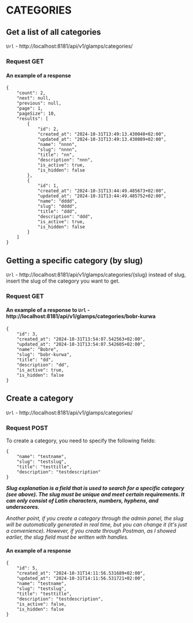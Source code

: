 # CATEGORIES

## Get a list of all categories

```Url``` - http://localhost:8181/api/v1/glamps/categories/

### Request GET

#### An example of a response

```
{
    "count": 2,
    "next": null,
    "previous": null,
    "page": 1,
    "pageSize": 10,
    "results": [
        {
            "id": 2,
            "created_at": "2024-10-31T13:49:13.430040+02:00",
            "updated_at": "2024-10-31T13:49:13.430089+02:00",
            "name": "nnnn",
            "slug": "nnnn",
            "title": "nn",
            "description": "nnn",
            "is_active": true,
            "is_hidden": false
        },
        {
            "id": 1,
            "created_at": "2024-10-31T13:44:49.485673+02:00",
            "updated_at": "2024-10-31T13:44:49.485752+02:00",
            "name": "dddd",
            "slug": "dddd",
            "title": "ddd",
            "description": "ddd",
            "is_active": true,
            "is_hidden": false
        }
    ]
}
```

## Getting a specific category (by slug)

```Url``` - http://localhost:8181/api/v1/glamps/categories/{slug} instead of slug, insert the slug of the category you want to get.

### Request GET

#### An example of a response to ```Url``` - http://localhost:8181/api/v1/glamps/categories/bobr-kurwa

```
{
    "id": 3,
    "created_at": "2024-10-31T13:54:07.542563+02:00",
    "updated_at": "2024-10-31T13:54:07.542605+02:00",
    "name": "Bobre",
    "slug": "bobr-kurwa",
    "title": "dd",
    "description": "dd",
    "is_active": true,
    "is_hidden": false
}
```

## Create a category 

```Url``` - http://localhost:8181/api/v1/glamps/categories/

### Request POST

To create a category, you need to specify the following fields: 

```
{
    "name": "testname",
    "slug": "testslug",
    "title": "testtitle",
    "description": "testdescription"
}
```

***Slug explanation is a field that is used to search for a specific category (see above). The slug must be unique and meet certain requirements. It can only consist of Latin characters, numbers, hyphens, and underscores.***

*Another point, if you create a category through the admin panel, the slug will be automatically generated in real time, but you can change it (it's just a convenience). However, if you create through Postman, as I showed earlier, the slug field must be written with handles.*

#### An example of a response

```
{
    "id": 5,
    "created_at": "2024-10-31T14:11:56.531689+02:00",
    "updated_at": "2024-10-31T14:11:56.531721+02:00",
    "name": "testname",
    "slug": "testslug",
    "title": "testtitle",
    "description": "testdescription",
    "is_active": false,
    "is_hidden": false
}
```